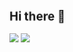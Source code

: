## Hi there 👋

![](https://media1.tenor.com/m/3hPCwslCUb4AAAAC/running-fast.gif)
                                                                                                ![](https://media1.tenor.com/m/fAiU4HzfYSYAAAAC/funny-fat.gif)

